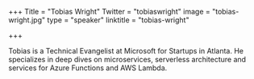 +++
Title = "Tobias Wright"
Twitter = "tobiaswright"
image = "tobias-wright.jpg"
type = "speaker"
linktitle = "tobias-wright"

+++

Tobias is a Technical Evangelist at Microsoft for Startups in Atlanta. He specializes in deep dives on microservices, serverless architecture and services for Azure Functions and AWS Lambda.
